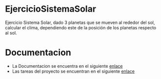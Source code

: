 # EjercicioSistemaSolar
Ejercicio Sistema Solar, dado 3 planetas que se mueven al rededor del sol, calcular el clima, dependiendo este de la posición de los planetas respecto al sol.
# Documentacion
* La Documentacion se encuentra en el siguiente [enlace](https://github.com/user/repo/blob/branch/other_file.md)
* Las tareas del proyecto se encuentran en el siguiente [enlace](https://github.com/juank-proyects/EjercicioSistemaSolar/projects/1)
